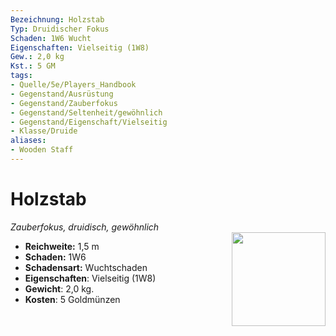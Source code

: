 ```yaml
---
Bezeichnung: Holzstab
Typ: Druidischer Fokus
Schaden: 1W6 Wucht
Eigenschaften: Vielseitig (1W8)
Gew.: 2,0 kg
Kst.: 5 GM
tags:
- Quelle/5e/Players_Handbook
- Gegenstand/Ausrüstung
- Gegenstand/Zauberfokus
- Gegenstand/Seltenheit/gewöhnlich
- Gegenstand/Eigenschaft/Vielseitig
- Klasse/Druide
aliases:
- Wooden Staff
---
```

# Holzstab
*Zauberfokus, druidisch,  gewöhnlich*  
<img src="Symbolik/Gegenstände.webp" align="right" width="150">

- **Reichweite:** 1,5 m
- **Schaden:** 1W6
- **Schadensart:** Wuchtschaden
- **Eigenschaften**: Vielseitig (1W8)
- **Gewicht**: 2,0 kg.
- **Kosten**: 5 Goldmünzen